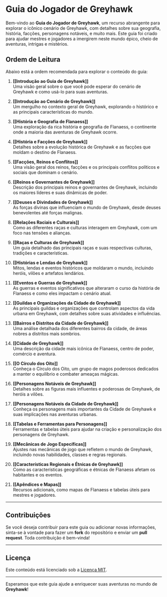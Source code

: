 # Guia do Jogador de Greyhawk

Bem-vindo ao **Guia do Jogador de Greyhawk**, um recurso abrangente para explorar o icônico cenário de Greyhawk, com detalhes sobre sua geografia, história, facções, personagens notáveis, e muito mais. Este guia foi criado para ajudar mestres e jogadores a imergirem neste mundo épico, cheio de aventuras, intrigas e mistérios.

## Ordem de Leitura

Abaixo está a ordem recomendada para explorar o conteúdo do guia:

1. **[[Introdução ao Guia de Greyhawk]]**  
   Uma visão geral sobre o que você pode esperar do cenário de Greyhawk e como usá-lo para suas aventuras.
   
2. **[[Introdução ao Cenário de Greyhawk]]**  
   Um mergulho no contexto geral de Greyhawk, explorando o histórico e as principais características do mundo.

3. **[[História e Geografia de Flanaess]]**  
   Uma exploração da rica história e geografia de Flanaess, o continente onde a maioria das aventuras de Greyhawk ocorre.

4. **[[História e Facções de Greyhawk]]**  
   Detalhes sobre a evolução histórica de Greyhawk e as facções que moldam o destino de Flanaess.

5. **[[Facções, Reinos e Conflitos]]**  
   Uma visão geral dos reinos, facções e os principais conflitos políticos e sociais que dominam o cenário.

6. **[[Reinos e Governantes de Greyhawk]]**  
   Descrição dos principais reinos e governantes de Greyhawk, incluindo os maiores líderes e suas dinâmicas de poder.

7. **[[Deuses e Divindades de Greyhawk]]**  
   As forças divinas que influenciam o mundo de Greyhawk, desde deuses benevolentes até forças malignas.

8. **[[Relações Raciais e Culturais]]**  
   Como as diferentes raças e culturas interagem em Greyhawk, com um foco nas tensões e alianças.

9. **[[Raças e Culturas de Greyhawk]]**  
   Um guia detalhado das principais raças e suas respectivas culturas, tradições e características.

10. **[[Histórias e Lendas de Greyhawk]]**  
    Mitos, lendas e eventos históricos que moldaram o mundo, incluindo heróis, vilões e artefatos lendários.

11. **[[Eventos e Guerras de Greyhawk]]**  
    As guerras e eventos significativos que alteraram o curso da história de Flanaess e como eles impactam o cenário atual.

12. **[[Guildas e Organizações da Cidade de Greyhawk]]**  
    As principais guildas e organizações que controlam aspectos da vida urbana em Greyhawk, com detalhes sobre suas atividades e influências.

13. **[[Bairros e Distritos da Cidade de Greyhawk]]**  
    Uma análise detalhada dos diferentes bairros da cidade, de áreas nobres a distritos mais sombrios.

14. **[[Cidade de Greyhawk]]**  
    Uma descrição da cidade mais icônica de Flanaess, centro de poder, comércio e aventura.

15. **[[O Círculo dos Oito]]**  
    Conheça o Círculo dos Oito, um grupo de magos poderosos dedicados a manter o equilíbrio e combater ameaças mágicas.

16. **[[Personagens Notáveis de Greyhawk]]**  
    Detalhes sobre as figuras mais influentes e poderosas de Greyhawk, de heróis a vilões.

17. **[[Personagens Notáveis da Cidade de Greyhawk]]**  
    Conheça os personagens mais importantes da Cidade de Greyhawk e suas implicações nas aventuras urbanas.

18. **[[Tabelas e Ferramentas para Personagens]]**  
    Ferramentas e tabelas úteis para ajudar na criação e personalização dos personagens de Greyhawk.

19. **[[Mecânicas de Jogo Específicas]]**  
    Ajustes nas mecânicas de jogo que refletem o mundo de Greyhawk, incluindo novas habilidades, classes e regras regionais.

20. **[[Características Regionais e Étnicas de Greyhawk]]**  
    Como as características geográficas e étnicas de Flanaess afetam os habitantes e os eventos.

21. **[[Apêndices e Mapas]]**  
    Recursos adicionais, como mapas de Flanaess e tabelas úteis para mestres e jogadores.

---

## Contribuições

Se você deseja contribuir para este guia ou adicionar novas informações, sinta-se à vontade para fazer um **fork** do repositório e enviar um **pull request**. Toda contribuição é bem-vinda!

---

## Licença

Este conteúdo está licenciado sob a [Licença MIT](https://opensource.org/licenses/MIT). 

---

Esperamos que este guia ajude a enriquecer suas aventuras no mundo de **Greyhawk**!